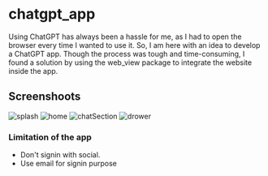# chatgpt_app

Using ChatGPT has always been a hassle for me, as I had to open the browser every time I wanted to use it. So, I am here with an idea to develop a ChatGPT app. Though the process was tough and time-consuming, I found a solution by using the web_view package to integrate the website inside the app.

## Screenshoots

![splash](https://user-images.githubusercontent.com/37442807/221425172-c46d6476-6f06-4f57-89ce-6bc68a355359.jpg)
![home](https://user-images.githubusercontent.com/37442807/221425177-104dee62-66f3-4769-82d5-67b3116a6743.jpg)
![chatSection](https://user-images.githubusercontent.com/37442807/221425181-e1fec1a2-b6c2-480e-a575-846d11fba60a.jpg)
![drower](https://user-images.githubusercontent.com/37442807/221425186-3887645d-868e-4221-b3ec-c9b082718e9e.jpg)


### Limitation of the app
* Don't signin with social.
* Use email for signin purpose

